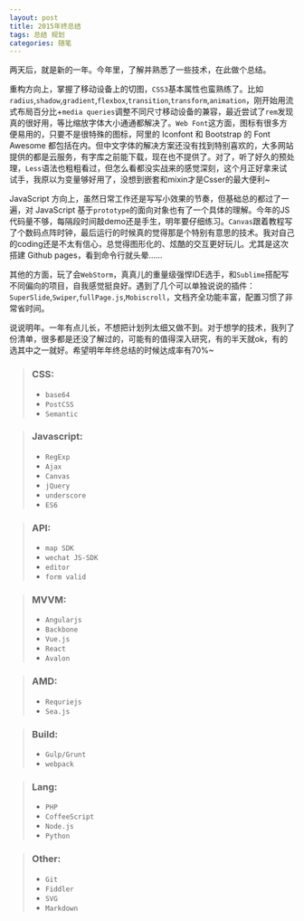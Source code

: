 ```yaml
---
layout: post
title: 2015年终总结
tags: 总结 规划
categories: 随笔
---
```


两天后，就是新的一年。今年里，了解并熟悉了一些技术，在此做个总结。

重构方向上，掌握了移动设备上的切图，`CSS3`基本属性也蛮熟练了。比如`radius`,`shadow`,`gradient`,`flexbox`,`transition`,`transform`,`animation`，刚开始用流式布局百分比+`media queries`调整不同尺寸移动设备的兼容，最近尝试了`rem`发现真的很好用，等比缩放字体大小通通都解决了。`Web Font`这方面，图标有很多方便易用的，只要不是很特殊的图标，阿里的 Iconfont 和 Bootstrap 的 Font Awesome 都包括在内。但中文字体的解决方案还没有找到特别喜欢的，大多网站提供的都是云服务，有字库之前能下载，现在也不提供了。对了，听了好久的预处理，`Less`语法也粗粗看过，但怎么看都没实战来的感觉深刻，这个月正好拿来试试手，我原以为变量够好用了，没想到嵌套和mixin才是Csser的最大便利~

JavaScript 方向上，虽然日常工作还是写写小效果的节奏，但基础总的都过了一遍，对 JavaScript 基于`prototype`的面向对象也有了一个具体的理解。今年的JS代码量不够，每隔段时间敲demo还是手生，明年要仔细练习。`Canvas`跟着教程写了个数码点阵时钟，最后运行的时候真的觉得那是个特别有意思的技术。我对自己的coding还是不太有信心，总觉得图形化的、炫酷的交互更好玩儿。尤其是这次搭建 Github pages，看到命令行就头晕……

其他的方面，玩了会`WebStorm`，真真儿的重量级强悍IDE选手，和`Sublime`搭配写不同偏向的项目，自我感觉挺良好。遇到了几个可以单独说说的插件：`SuperSlide`,`Swiper`,`fullPage.js`,`Mobiscroll`，文档齐全功能丰富，配置习惯了非常省时间。

说说明年。一年有点儿长，不想把计划列太细又做不到。对于想学的技术，我列了份清单，很多都是还没了解过的，可能有的值得深入研究，有的半天就ok，有的选其中之一就好。希望明年年终总结的时候达成率有70%~

> ### CSS:
> + `base64`
> + `PostCSS`
> + `Semantic`

> ### Javascript:
> + `RegExp`
> + `Ajax`
> + `Canvas`
> + `jQuery`
> + `underscore`
> + `ES6`

> ### API:
> + `map SDK`
> + `wechat JS-SDK`
> + `editor`
> + `form valid`

> ### MVVM:
> + `Angularjs`
> + `Backbone`
> + `Vue.js`
> + `React`
> + `Avalon`

> ### AMD:
> + `Requriejs`
> + `Sea.js`

> ### Build:
> + `Gulp/Grunt`
> + `webpack`

> ### Lang:
> + `PHP`
> + `CoffeeScript`
> + `Node.js`
> + `Python`

> ### Other:
> + `Git`
> + `Fiddler`
> + `SVG`
> + `Markdown`
